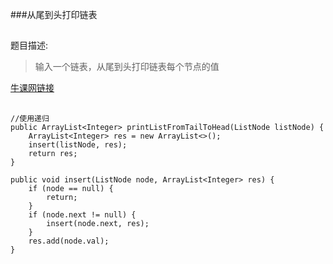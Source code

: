 ###从尾到头打印链表  
##
题目描述:  
>输入一个链表，从尾到头打印链表每个节点的值  

[牛课网链接](http://www.nowcoder.com/practice/d0267f7f55b3412ba93bd35cfa8e8035?tpId=13&tqId=11156&rp=1&ru=/ta/coding-interviews&qru=/ta/coding-interviews/question-ranking)  

##
```
//使用递归
public ArrayList<Integer> printListFromTailToHead(ListNode listNode) {
	ArrayList<Integer> res = new ArrayList<>();
	insert(listNode, res);
	return res;
}

public void insert(ListNode node, ArrayList<Integer> res) {
	if (node == null) {
		return;
	}
	if (node.next != null) {
		insert(node.next, res);
	}
	res.add(node.val);
}
```  

